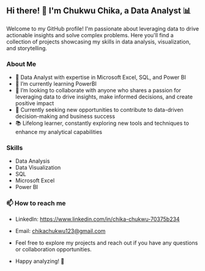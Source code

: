 ## Hi there! 👋 I'm Chukwu Chika, a Data Analyst 📊
Welcome to my GitHub profile! I'm passionate about leveraging data to drive actionable insights and solve complex problems. Here you'll find a collection of projects showcasing my skills in data analysis, visualization, and storytelling.

### About Me
- 🌟 Data Analyst with expertise in Microsoft Excel, SQL, and Power BI
- 🌱 I’m currently learning PowerBI
- 💞️ I’m looking to collaborate with anyone who shares a passion for leveraging data to drive insights, make informed decisions, and create positive impact
- 💼 Currently seeking new opportunities to contribute to data-driven decision-making and business success
- 📚 Lifelong learner, constantly exploring new tools and techniques to enhance my analytical capabilities
  
### Skills
- Data Analysis
- Data Visualization
- SQL
- Microsoft Excel
- Power BI
  
###  📫 How to reach me
- LinkedIn: https://www.linkedin.com/in/chika-chukwu-70375b234
- Email: chikachukwu123@gmail.com
  
  
- Feel free to explore my projects and reach out if you have any questions or collaboration opportunities.
- Happy analyzing! 🚀







<!---
Chiikar/Chiikar is a ✨ special ✨ repository because its `README.md` (this file) appears on your GitHub profile.
You can click the Preview link to take a look at your changes.
--->
